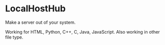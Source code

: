 # LocalHostHub
Make a server out of your system.

Working for HTML, Python, C++, C, Java, JavaScript.
Also working in other file type.
